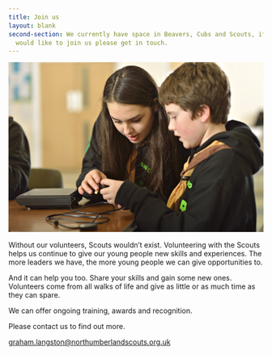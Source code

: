 ```yaml
---
title: Join us
layout: blank
second-section: We currently have space in Beavers, Cubs and Scouts, if you
  would like to join us please get in touch.
---
```

![Test 1](/images/young-leader-explorer-with-cub.jpg "Test 2")

Without our volunteers, Scouts wouldn’t exist. Volunteering with the Scouts helps us continue to give our young people new skills and experiences. The more leaders we have, the more young people we can give opportunities to.

And it can help you too. Share your skills and gain some new ones. Volunteers come from all walks of life and give as little or as much time as they can spare.

We can offer ongoing training, awards and recognition.

Please contact us to find out more.

graham.langston@northumberlandscouts.org.uk